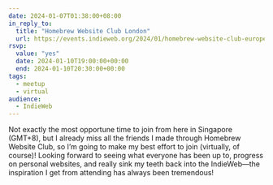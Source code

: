 ```yaml
---
date: 2024-01-07T01:38:00+08:00
in_reply_to:
  title: "Homebrew Website Club London"
  url: https://events.indieweb.org/2024/01/homebrew-website-club-europe-london-rQqpkGEHxs88
rsvp:
  value: "yes"
  date: 2024-01-10T19:00:00+00:00
  end: 2024-01-10T20:30:00+00:00
tags:
  - meetup
  - virtual
audience:
  - IndieWeb
---
```


Not exactly the most opportune time to join from here in Singapore (GMT+8), but I already miss all the friends I made through Homebrew Website Club, so I’m going to make my best effort to join (virtually, of course)! Looking forward to seeing what everyone has been up to, progress on personal websites, and really sink my teeth back into the IndieWeb—the inspiration I get from attending has always been tremendous!
